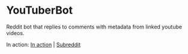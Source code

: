 <h1>YouTuberBot</h1>
Reddit bot that replies to comments with metadata from linked youtube videos.

In action: <a href="http://www.reddit.com/user/youtuberbot">In action</a> | <a href="http://www.reddit.com/r/YouTuberBot/">Subreddit</a>

